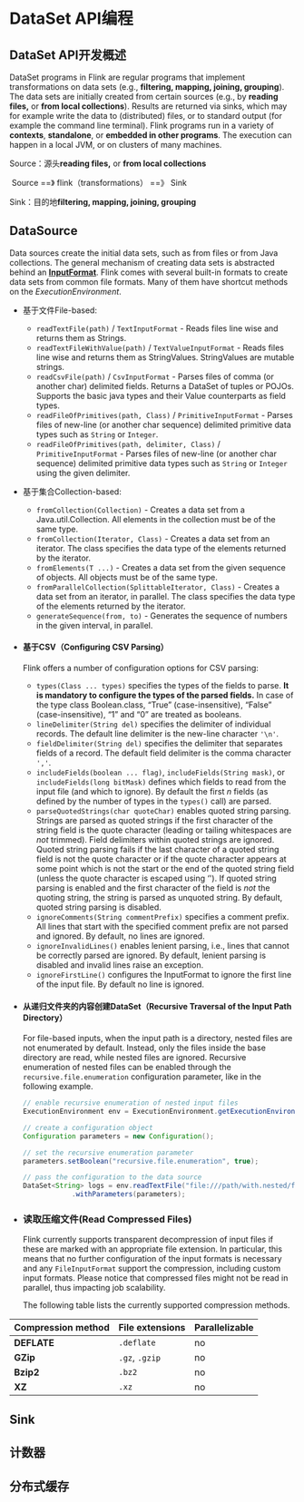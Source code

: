 # DataSet API编程

## DataSet API开发概述

DataSet programs in Flink are regular programs that implement transformations on data sets (e.g., **filtering, mapping, joining, grouping**). The data sets are initially created from certain sources (e.g., by **reading files,** or **from local collections**). Results are returned via sinks, which may for example write the data to (distributed) files, or to standard output (for example the command line terminal). Flink programs run in a variety of **contexts**, **standalone**, or **embedded in other programs**. The execution can happen in a local JVM, or on clusters of many machines.

Source：源头**reading files,** or **from local collections**

​	Source ==》 flink（transformations） ==》 Sink

Sink：目的地**filtering, mapping, joining, grouping**

## DataSource

Data sources create the initial data sets, such as from files or from Java collections. The general mechanism of creating data sets is abstracted behind an **[InputFormat](https://github.com/apache/flink/blob/master//flink-core/src/main/java/org/apache/flink/api/common/io/InputFormat.java)**. Flink comes with several built-in formats to create data sets from common file formats. Many of them have shortcut methods on the *ExecutionEnvironment*.

- 基于文件File-based:

  - `readTextFile(path)` / `TextInputFormat` - Reads files line wise and returns them as Strings.
  - `readTextFileWithValue(path)` / `TextValueInputFormat` - Reads files line wise and returns them as StringValues. StringValues are mutable strings.
  - `readCsvFile(path)` / `CsvInputFormat` - Parses files of comma (or another char) delimited fields. Returns a DataSet of tuples or POJOs. Supports the basic java types and their Value counterparts as field types.
  - `readFileOfPrimitives(path, Class)` / `PrimitiveInputFormat` - Parses files of new-line (or another char sequence) delimited primitive data types such as `String` or `Integer`.
  - `readFileOfPrimitives(path, delimiter, Class)` / `PrimitiveInputFormat` - Parses files of new-line (or another char sequence) delimited primitive data types such as `String` or `Integer` using the given delimiter.

- 基于集合Collection-based:

  - `fromCollection(Collection)` - Creates a data set from a Java.util.Collection. All elements in the collection must be of the same type.
  - `fromCollection(Iterator, Class)` - Creates a data set from an iterator. The class specifies the data type of the elements returned by the iterator.
  - `fromElements(T ...)` - Creates a data set from the given sequence of objects. All objects must be of the same type.
  - `fromParallelCollection(SplittableIterator, Class)` - Creates a data set from an iterator, in parallel. The class specifies the data type of the elements returned by the iterator.
  - `generateSequence(from, to)` - Generates the sequence of numbers in the given interval, in parallel.

- #### 基于CSV（Configuring CSV Parsing）

  Flink offers a number of configuration options for CSV parsing:

  - `types(Class ... types)` specifies the types of the fields to parse. **It is mandatory to configure the types of the parsed fields.** In case of the type class Boolean.class, “True” (case-insensitive), “False” (case-insensitive), “1” and “0” are treated as booleans.
  - `lineDelimiter(String del)` specifies the delimiter of individual records. The default line delimiter is the new-line character `'\n'`.
  - `fieldDelimiter(String del)` specifies the delimiter that separates fields of a record. The default field delimiter is the comma character `','`.
  - `includeFields(boolean ... flag)`, `includeFields(String mask)`, or `includeFields(long bitMask)` defines which fields to read from the input file (and which to ignore). By default the first *n* fields (as defined by the number of types in the `types()` call) are parsed.
  - `parseQuotedStrings(char quoteChar)` enables quoted string parsing. Strings are parsed as quoted strings if the first character of the string field is the quote character (leading or tailing whitespaces are *not* trimmed). Field delimiters within quoted strings are ignored. Quoted string parsing fails if the last character of a quoted string field is not the quote character or if the quote character appears at some point which is not the start or the end of the quoted string field (unless the quote character is escaped using ‘'). If quoted string parsing is enabled and the first character of the field is *not* the quoting string, the string is parsed as unquoted string. By default, quoted string parsing is disabled.
  - `ignoreComments(String commentPrefix)` specifies a comment prefix. All lines that start with the specified comment prefix are not parsed and ignored. By default, no lines are ignored.
  - `ignoreInvalidLines()` enables lenient parsing, i.e., lines that cannot be correctly parsed are ignored. By default, lenient parsing is disabled and invalid lines raise an exception.
  - `ignoreFirstLine()` configures the InputFormat to ignore the first line of the input file. By default no line is ignored.

- #### 从递归文件夹的内容创建DataSet（Recursive Traversal of the Input Path Directory）

  For file-based inputs, when the input path is a directory, nested files are not enumerated by default. Instead, only the files inside the base directory are read, while nested files are ignored. Recursive enumeration of nested files can be enabled through the `recursive.file.enumeration` configuration parameter, like in the following example.

  ```java
  // enable recursive enumeration of nested input files
  ExecutionEnvironment env = ExecutionEnvironment.getExecutionEnvironment();
  
  // create a configuration object
  Configuration parameters = new Configuration();
  
  // set the recursive enumeration parameter
  parameters.setBoolean("recursive.file.enumeration", true);
  
  // pass the configuration to the data source
  DataSet<String> logs = env.readTextFile("file:///path/with.nested/files")
  			  .withParameters(parameters);
  ```

- ### 读取压缩文件(Read Compressed Files)

  Flink currently supports transparent decompression of input files if these are marked with an appropriate file extension. In particular, this means that no further configuration of the input formats is necessary and any `FileInputFormat` support the compression, including custom input formats. Please notice that compressed files might not be read in parallel, thus impacting job scalability.

  The following table lists the currently supported compression methods.

| Compression method | File extensions | Parallelizable |
| :----------------- | :-------------- | :------------- |
| **DEFLATE**        | `.deflate`      | no             |
| **GZip**           | `.gz`, `.gzip`  | no             |
| **Bzip2**          | `.bz2`          | no             |
| **XZ**             | `.xz`           | no             |

## Sink

## 计数器

## 分布式缓存





